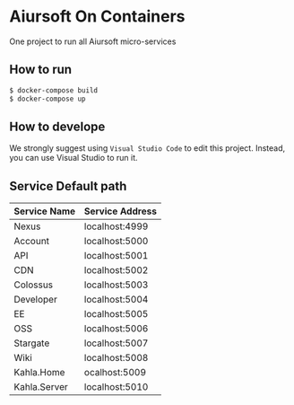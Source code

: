 ﻿# Aiursoft On Containers

One project to run all Aiursoft micro-services

## How to run

```bash
$ docker-compose build
$ docker-compose up
```

## How to develope

We strongly suggest using `Visual Studio Code` to edit this project. Instead, you can use Visual Studio to run it.

## Service Default path

| Service Name | Service Address |
|--|--|
|Nexus|localhost:4999|
|Account|localhost:5000|
|API|localhost:5001|
|CDN|localhost:5002|
|Colossus|localhost:5003|
|Developer|localhost:5004
|EE|localhost:5005|
|OSS|localhost:5006|
|Stargate|localhost:5007|
|Wiki|localhost:5008|
|Kahla.Home|ocalhost:5009|
|Kahla.Server|localhost:5010|
